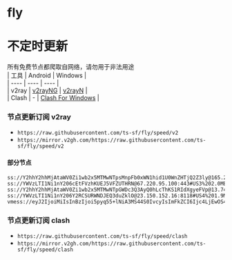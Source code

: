 # fly
# 不定时更新
所有免费节点都爬取自网络，请勿用于非法用途  
|  工具  | Android  | Windows  |  
|  ----  | ----   | ----  |  
| v2ray  | [v2rayNG](https://github.com/2dust/v2rayNG/releases) | [v2rayN](https://github.com/2dust/v2rayN/releases) |  
| Clash  | - | [Clash For Windows](https://github.com/2dust/clashN/releases) | 
  
### 节点更新订阅  v2ray
- `https://raw.githubusercontent.com/ts-sf/fly/speed/v2`  
- `https://mirror.v2gh.com/https://raw.githubusercontent.com/ts-sf/fly/speed/v2`  

#### 部分节点  
``` 
ss://Y2hhY2hhMjAtaWV0Zi1wb2x5MTMwNTpsMnpFb0xWN1hid1U0WnZHTjQ2Z3ly@165.22.208.240:4917#%E6%9C%AA%E7%9F%A52%20484.5KB%2Fs
ss://YWVzLTI1Ni1nY206cEtFVzhKUEJ5VFZUTHRN@67.220.95.100:443#US3%202.0MB%2Fs
ss://Y2hhY2hhMjAtaWV0Zi1wb2x5MTMwNTpGWDc3Q3AyQ0hLcThKS1RIdXgyeFVp@13.74.65.144:32935#%E6%9C%AA%E7%9F%A54%2018.0MB%2Fs
ss://YWVzLTI1Ni1nY206Y2RCSURWNDJEQ3duZklO@23.150.152.16:8118#US4%201.9MB%2Fs
vmess://eyJ2IjoiMiIsInBzIjoi5pyq55+lNiA3MS44S0IvcyIsImFkZCI6Ijc4LjEwOS4xOTMuODgiLCJwb3J0IjoiMjM0NzAiLCJpZCI6IjViYjM1NTY3LWU1MTYtNDg5NC1iNTVhLWU2NjhhYjVlNGQxOCIsImFpZCI6IjAiLCJzY3kiOiJhdXRvIiwibmV0IjoidGNwIiwidHlwZSI6Imh0dHAiLCJob3N0IjoidGVsZXdlYmlvbi5jb20iLCJwYXRoIjoiLyIsInRscyI6IiIsInNuaSI6IiIsInRlc3RfbmFtZSI6IjYifQ==
```
### 节点更新订阅  clash
- `https://raw.githubusercontent.com/ts-sf/fly/speed/clash`  
- `https://mirror.v2gh.com/https://raw.githubusercontent.com/ts-sf/fly/speed/clash`  


